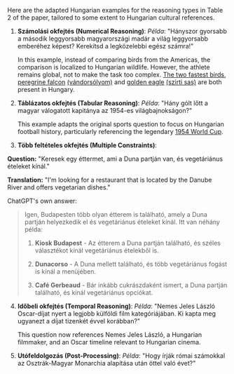 Here are the adapted Hungarian examples for the reasoning types in Table 2 of
the paper, tailored to some extent to Hungarian cultural references.

1. **Számolási okfejtés (Numerical Reasoning)**:
   *Példa*: "Hányszor gyorsabb a második leggyorsabb magyarországi madár a
   világ leggyorsabb emberéhez képest? Kerekítsd a legközelebbi egész számra!"
   
   In this example, instead of comparing birds from the Americas, the
   comparison is localized to Hungarian wildlife. However, the athlete remains
   global, not to make the task too complex.
   [The two fastest
   birds](https://amierdonk.hu/2019/09/22/ok-vilag-leggyorsabb-madarai/),
   [peregrine falcon](https://en.wikipedia.org/wiki/Peregrine_falcon)
   [(vándorsólyom)](https://hu.wikipedia.org/wiki/V%C3%A1ndors%C3%B3lyom) and
   [golden eagle](https://en.wikipedia.org/wiki/Golden_eagle)
   [(szirti sas)](https://hu.wikipedia.org/wiki/Szirti_sas) are both present in Hungary.


2. **Táblázatos okfejtés (Tabular Reasoning)**:
   *Példa*: "Hány gólt lőtt a magyar válogatott kapitánya az 1954-es világbajnokságon?"
   
   This example adapts the original sports question to focus on Hungarian
   football history, particularly referencing the legendary [1954 World
   Cup](https://hu.wikipedia.org/wiki/1954-es_labdar%C3%BAg%C3%B3-vil%C3%A1gbajnoks%C3%A1g).

3. **Több feltételes okfejtés (Multiple Constraints)**:

  **Question:** "Keresek egy éttermet, ami a Duna partján van, és vegetáriánus ételeket kínál."

  **Translation:** "I'm looking for a restaurant that is located by the Danube River and offers vegetarian dishes."
  
  ChatGPT's own answer: 

  > Igen, Budapesten több olyan étterem is található, amely a Duna partján helyezkedik el és vegetáriánus ételeket kínál. Itt van néhány példa:
  > 
  > 1. **Kiosk Budapest** - Az étterem a Duna partján található, és széles választékot kínál vegetáriánus ételekből is.
  > 
  > 2. **Dunacorso** - A Duna mellett található, és több vegetáriánus fogást is kínál a menüjében.
  > 
  > 3. **Café Gerbeaud** - Bár inkább cukrászdaként ismert, a Duna partján található, és kínál vegetáriánus opciókat.

4. **Időbeli okfejtés (Temporal Reasoning)**:
   *Példa*: "Nemes Jeles László Oscar-díjat nyert a legjobb külföldi film
   kategóriájában. Ki kapta meg ugyanezt a díjat tizenkét évvel korábban?"
   
   This question now references Nemes Jeles László, a Hungarian filmmaker, and an Oscar timeline relevant to Hungarian cinema.

5. **Utófeldolgozás (Post-Processing)**:
   *Példa*: "Hogy írják római számokkal az Osztrák-Magyar Monarchia alapítása után öttel való évet?"
